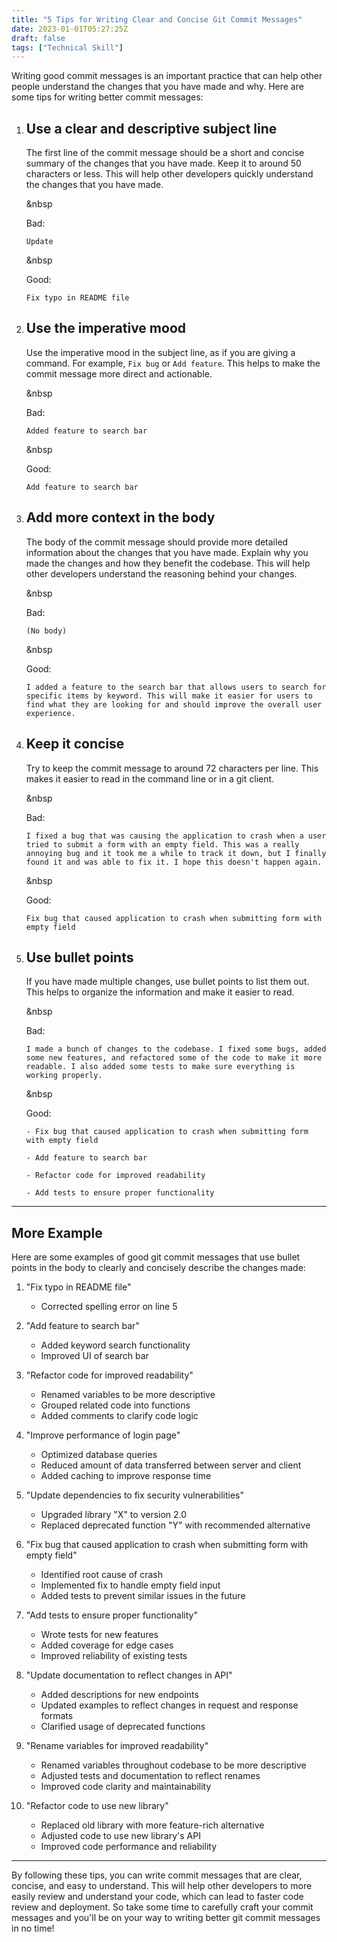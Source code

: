 ```yaml
---
title: "5 Tips for Writing Clear and Concise Git Commit Messages"
date: 2023-01-01T05:27:25Z
draft: false
tags: ["Technical Skill"]
---
```


Writing good commit messages is an important practice that can help other people understand the changes that you have made and why. Here are some tips for writing better commit messages:

1. ## Use a clear and descriptive subject line
    
    The first line of the commit message should be a short and concise summary of the changes that you have made. Keep it to around 50 characters or less. This will help other developers quickly understand the changes that you have made.

    &nbsp

    Bad: 
    
    ```Update```

    &nbsp

    Good: 
    
    ```Fix typo in README file```


1. ## Use the imperative mood
    
    Use the imperative mood in the subject line, as if you are giving a command. For example, ```Fix bug``` or ```Add feature```. This helps to make the commit message more direct and actionable.

    &nbsp

    Bad: 
    
    ```Added feature to search bar```

    &nbsp

    Good: 
    
    ```Add feature to search bar```


1. ## Add more context in the body
    
    The body of the commit message should provide more detailed information about the changes that you have made. Explain why you made the changes and how they benefit the codebase. This will help other developers understand the reasoning behind your changes.

    &nbsp

    Bad: 
    
    ```(No body)```

    &nbsp

    Good: 
    
    ```I added a feature to the search bar that allows users to search for specific items by keyword. This will make it easier for users to find what they are looking for and should improve the overall user experience.```


1. ## Keep it concise
    
    Try to keep the commit message to around 72 characters per line. This makes it easier to read in the command line or in a git client.

    &nbsp

    Bad: 
    
    ```I fixed a bug that was causing the application to crash when a user tried to submit a form with an empty field. This was a really annoying bug and it took me a while to track it down, but I finally found it and was able to fix it. I hope this doesn't happen again.```

    &nbsp

    Good: 
    
    ```Fix bug that caused application to crash when submitting form with empty field```


1. ## Use bullet points
    
    If you have made multiple changes, use bullet points to list them out. This helps to organize the information and make it easier to read.

    &nbsp

    Bad: 
    
    ```I made a bunch of changes to the codebase. I fixed some bugs, added some new features, and refactored some of the code to make it more readable. I also added some tests to make sure everything is working properly.```

    &nbsp

    Good: 

    ```- Fix bug that caused application to crash when submitting form with empty field```

    ```- Add feature to search bar```

    ```- Refactor code for improved readability```
    
    ```- Add tests to ensure proper functionality```

---

## More Example

Here are some examples of good git commit messages that use bullet points in the body to clearly and concisely describe the changes made:

1. "Fix typo in README file"

    - Corrected spelling error on line 5

1. "Add feature to search bar"

    - Added keyword search functionality
    - Improved UI of search bar

1. "Refactor code for improved readability"

    - Renamed variables to be more descriptive
    - Grouped related code into functions
    - Added comments to clarify code logic

1. "Improve performance of login page"

    - Optimized database queries
    - Reduced amount of data transferred between server and client
    - Added caching to improve response time

1. "Update dependencies to fix security vulnerabilities"

    - Upgraded library "X" to version 2.0
    - Replaced deprecated function "Y" with recommended alternative


1. "Fix bug that caused application to crash when submitting form with empty field"

    - Identified root cause of crash
    - Implemented fix to handle empty field input
    - Added tests to prevent similar issues in the future

1. "Add tests to ensure proper functionality"

    - Wrote tests for new features
    - Added coverage for edge cases
    - Improved reliability of existing tests

1. "Update documentation to reflect changes in API"

    - Added descriptions for new endpoints
    - Updated examples to reflect changes in request and response formats
    - Clarified usage of deprecated functions

1. "Rename variables for improved readability"

    - Renamed variables throughout codebase to be more descriptive
    - Adjusted tests and documentation to reflect renames
    - Improved code clarity and maintainability

1. "Refactor code to use new library"

    - Replaced old library with more feature-rich alternative
    - Adjusted code to use new library's API
    - Improved code performance and reliability


---

By following these tips, you can write commit messages that are clear, concise, and easy to understand. This will help other developers to more easily review and understand your code, which can lead to faster code review and deployment. So take some time to carefully craft your commit messages and you'll be on your way to writing better git commit messages in no time!
